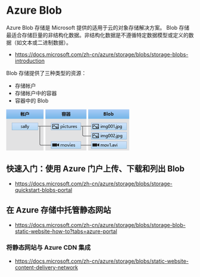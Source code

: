 # Azure Blob

Azure Blob 存储是 Microsoft 提供的适用于云的对象存储解决方案。 Blob 存储最适合存储巨量的非结构化数据。非结构化数据是不遵循特定数据模型或定义的数据（如文本或二进制数据）。

- <https://docs.microsoft.com/zh-cn/azure/storage/blobs/storage-blobs-introduction>

Blob 存储提供了三种类型的资源：

- 存储帐户
- 存储帐户中的容器
- 容器中的 Blob

![blob1](./images/blob1.png)

## 快速入门：使用 Azure 门户上传、下载和列出 Blob

- <https://docs.microsoft.com/zh-cn/azure/storage/blobs/storage-quickstart-blobs-portal>

## 在 Azure 存储中托管静态网站

- <https://docs.microsoft.com/zh-cn/azure/storage/blobs/storage-blob-static-website-how-to?tabs=azure-portal>

### 将静态网站与 Azure CDN 集成

- <https://docs.microsoft.com/zh-cn/azure/storage/blobs/static-website-content-delivery-network>